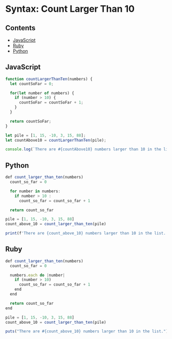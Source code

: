 # Syntax: Count Larger Than 10

## Contents <!-- omit in toc -->

- [JavaScript](#javascript)
- [Ruby](#ruby)
- [Python](#python)

## JavaScript

```javascript
function countLargerThanTen(numbers) {
  let countSoFar = 0;

  for(let number of numbers) {
    if (number > 10) {
      countSoFar = countSoFar + 1;
    }
  }

  return countSoFar;
}

let pile = [1, 15, -10, 3, 15, 88];
let countAbove10 = countLargerThanTen(pile);

console.log(`There are #{countAbove10} numbers larger than 10 in the list.`);

```

## Python

```javascript
def count_larger_than_ten(numbers)
  count_so_far = 0

  for number in numbers:
    if number > 10 :
      count_so_far = count_so_far + 1

  return count_so_far

pile = [1, 15, -10, 3, 15, 88]
count_above_10 = count_larger_than_ten(pile)

print(f'There are {count_above_10} numbers larger than 10 in the list.')

```

## Ruby

```javascript
def count_larger_than_ten(numbers)
  count_so_far = 0

  numbers.each do |number|
    if (number > 10)
      count_so_far = count_so_far + 1
    end
  end

  return count_so_far
end

pile = [1, 15, -10, 3, 15, 88]
count_above_10 = count_larger_than_ten(pile)

puts("There are #{count_above_10} numbers larger than 10 in the list.")

```
